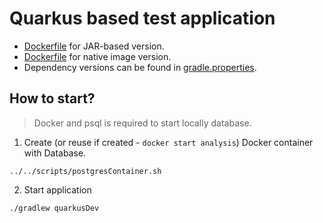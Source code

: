 # Quarkus based test application

- [Dockerfile](https://github.com/latusikl/jvm-frameworks-comparative-assessment/blob/main/quarkus/quarkus-reactive/Dockerfile) for JAR-based version.
- [Dockerfile](https://github.com/latusikl/jvm-frameworks-comparative-assessment/blob/main/quarkus/quarkus-reactive/Dockerfile-native) for native image version.
- Dependency versions can be found in [gradle.properties](https://github.com/latusikl/jvm-frameworks-comparative-assessment/blob/main/quarkus/quarkus-reactive/gradle.properties).

## How to start?

> Docker and psql is required to start locally database.

1. Create (or reuse if created - `docker start analysis`) Docker container with Database.

```shell
../../scripts/postgresContainer.sh
```

2. Start application

```shell
./gradlew quarkusDev
```



